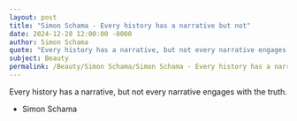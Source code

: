 ```yaml
---
layout: post
title: "Simon Schama - Every history has a narrative but not"
date: 2024-12-28 12:00:00 -0000
author: Simon Schama
quote: "Every history has a narrative, but not every narrative engages with the truth."
subject: Beauty
permalink: /Beauty/Simon Schama/Simon Schama - Every history has a narrative but not
---
```


Every history has a narrative, but not every narrative engages with the truth.

- Simon Schama
